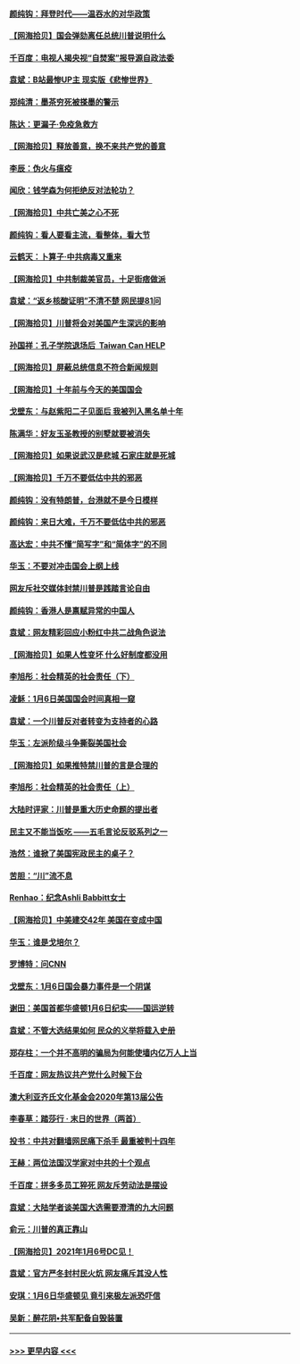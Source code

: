 #### [颜纯钩：拜登时代——温吞水的对华政策](../pages/nsc993/n12713245.md?t=01271202) 
#### [【网海拾贝】国会弹劾离任总统川普说明什么](../pages/nsc993/n12712816.md?t=01271202) 
#### [千百度：电视人揭央视“自焚案”报导源自政法委](../pages/nsc993/n12709760.md?t=01271202) 
#### [袁斌：B站最惨UP主 现实版《悲惨世界》](../pages/nsc993/n12709686.md?t=01271202) 
#### [郑纯清：墨茶穷死被搽墨的警示](../pages/nsc993/n12709262.md?t=01271202) 
#### [陈达：更漏子·免疫急救方](../pages/nsc993/n12709244.md?t=01271202) 
#### [【网海拾贝】释放善意，换不来共产党的善意](../pages/nsc993/n12708361.md?t=01271202) 
#### [李辰：伪火与瘟疫](../pages/nsc993/n12707981.md?t=01271202) 
#### [闻欣：钱学森为何拒绝反对法轮功？](../pages/nsc993/n12707407.md?t=01271202) 
#### [【网海拾贝】中共亡美之心不死](../pages/nsc993/n12707621.md?t=01271202) 
#### [颜纯钩：看人要看主流，看整体，看大节](../pages/nsc993/n12707536.md?t=01271202) 
#### [云鹤天：卜算子‧中共病毒又重来](../pages/nsc993/n12707408.md?t=01271202) 
#### [【网海拾贝】中共制裁美官员，十足街痞做派](../pages/nsc993/n12705115.md?t=01271202) 
#### [袁斌：“返乡核酸证明”不清不楚 网民提81问](../pages/nsc993/n12704982.md?t=01271202) 
#### [【网海拾贝】川普将会对美国产生深远的影响](../pages/nsc993/n12703045.md?t=01271202) 
#### [孙国祥：孔子学院退场后  Taiwan Can HELP](../pages/nsc993/n12702430.md?t=01271202) 
#### [【网海拾贝】屏蔽总统信息不符合新闻规则](../pages/nsc993/n12699998.md?t=01271202) 
#### [【网海拾贝】十年前与今天的美国国会](../pages/nsc993/n12696993.md?t=01271202) 
#### [戈壁东：与赵紫阳二子见面后 我被列入黑名单十年](../pages/nsc993/n12696215.md?t=01271202) 
#### [陈满华：好友玉圣教授的别墅就要被消失](../pages/nsc993/n12695411.md?t=01271202) 
#### [【网海拾贝】如果说武汉是悲城 石家庄就是死城](../pages/nsc993/n12694589.md?t=01271202) 
#### [【网海拾贝】千万不要低估中共的邪恶](../pages/nsc993/n12692771.md?t=01271202) 
#### [颜纯钩：没有特朗普，台港就不是今日模样](../pages/nsc993/n12692678.md?t=01271202) 
#### [颜纯钩：来日大难，千万不要低估中共的邪恶](../pages/nsc993/n12692080.md?t=01271202) 
#### [高达宏：中共不懂“简写字”和“简体字”的不同](../pages/nsc993/n12692068.md?t=01271202) 
#### [华玉：不要对冲击国会上纲上线](../pages/nsc993/n12689948.md?t=01271202) 
#### [网友斥社交媒体封禁川普是践踏言论自由](../pages/nsc993/n12687482.md?t=01271202) 
#### [颜纯钩：香港人是禀赋异常的中国人](../pages/nsc993/n12685142.md?t=01271202) 
#### [袁斌：网友精彩回应小粉红中共二战角色说法](../pages/nsc993/n12684994.md?t=01271202) 
#### [【网海拾贝】如果人性变坏 什么好制度都没用](../pages/nsc993/n12683000.md?t=01271202) 
#### [李旭彤：社会精英的社会责任（下）](../pages/nsc993/n12680604.md?t=01271202) 
#### [凌稣：1月6日美国国会时间真相一窥](../pages/nsc993/n12682780.md?t=01271202) 
#### [袁斌：一个川普反对者转变为支持者的心路](../pages/nsc993/n12682700.md?t=01271202) 
#### [华玉：左派阶级斗争撕裂美国社会](../pages/nsc993/n12681226.md?t=01271202) 
#### [【网海拾贝】如果推特禁川普的言是合理的](../pages/nsc993/n12681232.md?t=01271202) 
#### [李旭彤：社会精英的社会责任（上）](../pages/nsc993/n12680501.md?t=01271202) 
#### [大陆时评家：川普是重大历史命题的提出者](../pages/nsc993/n12679904.md?t=01271202) 
#### [民主又不能当饭吃 ——五毛言论反驳系列之一](../pages/nsc993/n12679877.md?t=01271202) 
#### [浩然：谁掀了美国宪政民主的桌子？](../pages/nsc993/n12679850.md?t=01271202) 
#### [苦胆：“川”流不息](../pages/nsc993/n12678388.md?t=01271202) 
#### [Renhao：纪念Ashli Babbitt女士](../pages/nsc993/n12678359.md?t=01271202) 
#### [【网海拾贝】中美建交42年 美国在变成中国](../pages/nsc993/n12678324.md?t=01271202) 
#### [华玉：谁是戈培尔？](../pages/nsc993/n12677515.md?t=01271202) 
#### [罗博特：问CNN](../pages/nsc993/n12677172.md?t=01271202) 
#### [戈壁东：1月6日国会暴力事件是一个阴谋](../pages/nsc993/n12674639.md?t=01271202) 
#### [谢田：美国首都华盛顿1月6日纪实——国运逆转](../pages/nsc993/n12673190.md?t=01271202) 
#### [袁斌：不管大选结果如何 民众的义举将载入史册](../pages/nsc993/n12672787.md?t=01271202) 
#### [郑存柱：一个并不高明的骗局为何能使墙内亿万人上当](../pages/nsc993/n12671449.md?t=01271202) 
#### [千百度：网友热议共产党什么时候下台](../pages/nsc993/n12670442.md?t=01271202) 
#### [澳大利亚齐氏文化基金会2020年第13届公告](../pages/nsc993/n12670273.md?t=01271202) 
#### [李春草：踏莎行 · 末日的世界（两首）](../pages/nsc993/n12670253.md?t=01271202) 
#### [投书：中共对翻墙网民痛下杀手 最重被判十四年](../pages/nsc993/n12670190.md?t=01271202) 
#### [王赫：两位法国汉学家对中共的十个观点](../pages/nsc993/n12669593.md?t=01271202) 
#### [千百度：拼多多员工猝死 网友斥劳动法是摆设](../pages/nsc993/n12668081.md?t=01271202) 
#### [袁斌：大陆学者谈美国大选需要澄清的九大问题](../pages/nsc993/n12668023.md?t=01271202) 
#### [俞元：川普的真正靠山](../pages/nsc993/n12668000.md?t=01271202) 
#### [【网海拾贝】2021年1月6号DC见！](../pages/nsc993/n12664957.md?t=01271202) 
#### [袁斌：官方严冬封村民火炕 网友痛斥其没人性](../pages/nsc993/n12664882.md?t=01271202) 
#### [安琪：1月6日华盛顿见 竟引来极左派恐吓信](../pages/nsc993/n12664831.md?t=01271202) 
#### [吴新：醉花阴•共军配备自毁装置](../pages/nsc993/n12664766.md?t=01271202) 

----
#### [ >>> 更早内容 <<< ](../indexes/nsc993-earlier.md)
